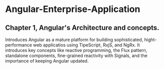 # Angular-Enterprise-Application

## Chapter 1, Angular's Architecture and concepts.
Introduces Angular as a mature platform for building sophisticated, hight-performance web applicatios using TipeScript, RxjS, and NgRx.
It introduces key concepts like reactive programming, the Flux pattern, standalone components, fine-grained reactivity with Signals, 
and the importance of keeping Angular updated.
